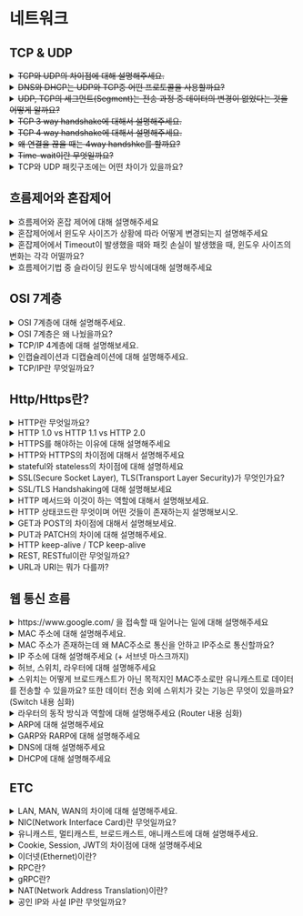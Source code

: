 # 네트워크
## TCP & UDP
<details>
<summary><s>TCP와 UDP의 차이점에 대해 설명해주세요.</s></summary>

<hr>

- TCP는 Receiver와 Sender사이에 연결을 만들고 해당 연결을 기반으로 데이터를 주고받는 **연결 지향형 프로토콜**이며 UDP는 연결 없이 전송하는 **비연결형 프로토콜**이다.
- TCP는 데이터를 순서대로 보내고 순서대로 수신하는 반면에 UDP는 수신의 순서가 중요하지 않다.
- TCP는 연결의 체증을 제어하기 위해 **흐름제어(Flow Control)과** **혼잡제어(Congestion Control)**을 진행한다. 반대로 UDP는 수행하지 않는다.
- 속도 측면에서는 비연결형인 UDP가 더 빨라서 스트리밍과 같이 연속성이 중요한 서비스에 사용된다. 반면에 TCP는 속도가 느린대신 연결을 맺고 통신을 하기에 신뢰성이 중요한 서비스에 이용한다.

![](img/network/tcp_udp.png)

<hr>
</details>


<details>
<summary><s>DNS와 DHCP는 UDP와 TCP중 어떤 프로토콜을 사용할까요?</s></summary>

<hr>

- UDP를 사용한다. 그 이유는 Sender, Receiver사이에 연결을 맺으면 보내고 받는 데이터 크기에 비하여 연결에 드는 비용이 더 크기 때문이다. Root DNS 같은 경우 모든 것들과 TCP로 연결을 맺게 된다면 부담이 너무 크기에 연결 없는 UDP방식을 사용한다.

<hr>
</details>


<details>
<summary><s>UDP, TCP의 세그먼트(Segment)는 전송 과정 중 데이터의 변경이 없었다는 것을 어떻게 알까요?</s></summary>

<hr>

각각의 세그먼트는 헤더의 Checksum을 통해 데이터의 변경이 발생했는지 체크를 해준다.

- Sender는 세그먼트의 16-bit로 표현한 Content와 Header필드 값을 더한 다음 1의 보수를 만들어 checksum 필드에 추가한다.
- Receiver는 반대로 Content와 Header의 필드값을 16-bit로 변환 후 더한 값을 1의 보수로 변경한 후 checksum의 필드와 같은지 확인한다. 만약 같다면 데이터 전송 과정에서 문제가 발생하지 않은 것이고, 다르다면 해당 세그먼드는 에러가 담긴 세그먼트로 판단한다.

<hr>
</details>


<details>
<summary><s>TCP 3 way handshake에 대해서 설명해주세요.</s></summary>

<hr>

3 way handshake는 TCP통신에서 가상회선을 만드는 단계이다. 회선을 만드는 과정에서는 SYN 패킷과 ACK 패킷을 통해 회선을 만든다. 과정은 아래와 같다.

![Untitled](img/network/3-way-handshake.png)

1. 클라이언트는 서버에 접속을 요청하는 SYN 패킷을 보낸다.
2. 서버는 SYN요청을 받고 클라이언트에게 요청을 수락한다는 ACK 와 SYN flag 가 설정된 패킷을 발송하고 클라이언트가 다시 ACK으로 응답하기를 기다린다.
3. 클라이언트는 서버에게 연결을 맺었다는 ACK을 보내고 이후로부터는 연결이 이루어지게 된다.

<hr>
</details>


<details>
<summary><s>TCP 4 way handshake에 대해서 설명해주세요.</s></summary>

<hr>

4 way handshake는 TCP통신에서 가상 회선을 해제하는 단계이다. 과정은 아래와 같다.

![Untitled](img/network/4-way-handshake.png)

1. 클라이언트가 연결을 종료하겠다는 FIN플래그를 전송한다.
2. 서버는 확인메시지(ACK)를 보내고 남은 데이터를 이어서 전송한다.
3. 서버가 통신이 끝났으면 연결이 종료되었다고 클라이언트에게 FIN플래그를 전송한다.
4. 클라이언트는 확인했다는 메시지를 보낸다.

<hr>
</details>


<details>
<summary><s>왜 연결을 끊을 때는 4way handshke를 할까요?</s></summary>

<hr>

- Client가 데이터 전송을 마쳐서 연결을 끊으려 하더라도 Server는 아직 보낼 데이터가 남아 있을 수 있기 때문에 일단 FIN에 대한 ACK만 보내고, 데이터를 모두 전송한 후에 자신도 FIN 메세지를 보낸다.

<hr>
</details>


<details>
<summary><s>Time-wait이란 무엇일까요?</s></summary>

<hr>

4way handshake에서 Server에서 FIN을 전송하기 전에 전송한 패킷이 Routing 지연이나 패킷 유실로 인한 재전송 등으로 인해 FIN패킷보다 늦게 도착하는 상황이 발생하면 해당 패킷은 Drop되고 데이터는 유실될 것이다. 이러한 현상에 대비하여 Client는 Server로부터 FIN을 수신하더라도 일정시간(디폴트 240초) 동안 세션을 남겨놓고 잉여 패킷을 기다리는 과정을 거치게 되는데 이 과정을 TIME_WAIT 라고 한다.

<hr>
</details>


<details>
<summary>TCP와 UDP 패킷구조에는 어떤 차이가 있을까요?</summary>

<hr>

UDP는 비연결형 통신이라 출발지와 목적지의 Port정보와 UDP 세그먼트의 길이, checksum, data(payload)만을 갖고 있다.

하지만 TCP는 연결형 통신에 데이터간 전송 순서를 보장해야하기에 sequence number, ack number, receive window등 여러 추가 데이터들이 들어간다.

<hr>
</details>

## 흐름제어와 혼잡제어
<details>
<summary>흐름제어와 혼잡 제어에 대해 설명해주세요</summary>

<hr>

흐름제어(Flow Control)는 데이터의 수신자가 송신자가 보내주는 데이터의 양을 **수신자의 버퍼사이즈에 오퍼블로우가 발생하지 않도록 속도를 조절**해주는 방법이다.

전송 속도를 조절하는 방법은 상대방에게 응답을 할 때 TCP header중 하나인 **rwnd**에 **남은 버퍼 사이즈 정보를 추가**해서 보내주고 송신자는 해당 데이터를 보고 in-flight data의 양(전송 속도)을 조절한다.

> receive window를 참고하여 조절한다.
>

혼잡제어(Congestion Control)는 **네트워크 내의 패킷 수가 넘치게 증가하는 혼잡 현상을 방지**하는 방법이다. 즉, 네트워크의 혼잡을 피하기 위해 송신측에서 보내는 데이터의 전송 속도를 강제로 줄이는 작업을 말한다.

송신자는 congestion window를 통해 시간에 따른 네트워크 혼잡도를 판단해 Sending Rate를 변경한다.

> congestion window를 통해 조절한다.
>

Sender TCP window = min(congestion window, receive window)

<hr>
</details>

<details>
<summary>혼잡제어에서 윈도우 사이즈가 상황에 따라 어떻게 변경되는지 설명해주세요</summary>

<hr>

혼잡제어는 기본적으로 Window size를 **AIMD**(Additive Increase, Multiplicative Decrease)방식으로 전송이 성공적으로 진행되면 1씩 증가, 실패하면 절반으로 감소하는 방식으로 진행됩니다. 하지만 초기에는 window size를 1씩 증가시키면 최적점으로 가기까지 너무 오랜 시간이 걸려 Slow Start라고 전송이 성공적으로 진행될 시 2배씩 증가하도록 합니다. 2배씩 증가를 하며 손실이 발생하면 그 때부터 AIMD방식으로 손실이 발생했을 때는 2분의 1, 성공하였을 때는 1씩 증가시킵니다.

<hr>
</details>

<details>
<summary>혼잡제어에서 Timeout이 발생했을 때와 패킷 손실이 발생했을 때, 윈도우 사이즈의 변화는 각각 어떨까요?</summary>

<hr>

Timeout은 네트워크 상에 심각한 혼잡이라고 판단하여 Window size를 0으로 줄인 후, 다시 Slow Start를 통해 exponential하게 증가시킵니다. 반면에 패킷 손실의 경우는 AIMD의 방식대로 Window size를 절반으로 줄입니다.

> Timeout이 발생하여 window size를 0으로 줄인 후 Slow Start를 할 경우, 손실이 발생하기까지 window size를 2배 증가시키는 것이 아니라 Timeout이 발생한 지점의 절반 지점까지만 Exponential하게 2배씩 증가한다. 이를 **Congestion Avoidance**라고 한다.
>

<hr>
</details>

<details>
<summary>흐름제어기법 중 슬라이딩 윈도우 방식에대해 설명해주세요</summary>

<hr>

네트워크 상태가 안 좋으면 패킷 유실 가능성이 커지므로 적절한 송신량을 결정해야 하는데 한 번에 데이터를 받을 수 있는 데이터 크기를 윈도우 사이즈(window size)라고 하며 네트워크 상황에 따라 이 윈도우 사이즈를 조절하는 것을 슬라이딩 윈도우(sliding window)라고 한다.

- 슬라이딩 윈도우 프로토콜은 흐름제어를 위한 프로토콜 중 가장 많이 사용된다.
- Stop-and-wait 방식에서는 ack을 받고 나서 다음 프레임을 전송해야하여 비효율적인데 **슬라이딩 윈도우에서는 송신자가 보낸 프레임에 대한 ack을 받지 않더라도 윈도우 내에 있는 다른 프레임을 전송할 수 있다는 이점이 있다.**
- **슬라이딩 윈도는 데이터가 전송되었는지에 대한 확인 응답(ACK)이 수신될 때마다 윈도우의 범위를 이동시키기에 슬라이딩 윈도우라고 부른다.**

- 수신을 처리하고 프레임 재전송을 하는 방법에 따라 GO-BACK-N 과 Selective Retransmission으로 나뉘게 된다.
    - GO-BACK-N
        - 윈도우 내에서 오류가 발생한 프레임 이후의 패킷은 모두 버리고 재전송하는 방식이다.
        - 1~10까지의 프레임이 있을 때, 6번 프레임에 대한 응답이 오지 않는다면 6~10까지의 프레임을 모두 재전송한다.
    - 선택적 재전송 방식 (Selective Retransmission)
        - GO-BACK-N처럼 모든 패킷을 버리는 것이 아닌, 오류가 발생한 프레임만 선택적으로 재전송하는 방식이다.

### Reference
- [슬라이딩 윈도우 프로토콜 (흐름제어)](https://lordofkangs.tistory.com/58)

<hr>
</details>

## OSI 7계층
<details>

<summary>OSI 7계층에 대해 설명해주세요.</summary>

<hr>

OSI 7 계층은 네트워크 프로토콜이 통신하는 구조를 7개의 계층으로 분리하여 각 계층간 상호 작동하는 방식이다.

계층으로는 물리계층, 데이터링크 계층, 네트워크 계층, 전송 계층, 세션 계층, 표현 계층, 응용 계층으로 나뉘게 된다.

- 과거에는 통신용 규약이 표준화되지 않아 각 벤더에서 별도로 개발했기에 호환되지 않는 시스템이나 애플리케이션이 많았고 통신이 불가능했다. 이를 하나의 규약으로 통합하려는 노력이 현재 OSI 7계층으로 남아있다.

> OSI 7계층은 네트워크 동작을 이해하기에 좋지만 현재 대부분의 프로토콜은 TCP/IP 프로토콜 스택 기반으로 되어있다.

- 복잡한 데이터 전송 과정을 OSI 7계층으로 나누어보면 이해하기 쉽다.
- 계층별로 표준화된 프로토콜 템플릿을 통해 네트워크 프로토콜을 전부 개발하는 대신 계층별로 프로토콜을 개발해 네트워크 구성 요소들을 모듈화 할 수 있다.
- OSI 7계층은 계층의 역할과 목표에 따라 크게 2계층으로 나눌 수 있다.
    - 1~4계층: 데이터 플로 계층(Data Flow Layer) / 하위 계층(Lower Layer)
        - 상대방에게 데이터를 잘 전달하는 역할을 갖고 있다.
    - 5~7계층: 애플리케이션 계층(Application Layer) / 상위 계층(Upper Layer)

### 1계층 - 물리 계층

- 물리적 연결과 관련된 정보를 정의한다.
- 주로 전기 신호를 그대로 잘 전달하는 것이 목적이라 전기 신호가 1계층 장비에 들어오면 전기 신호를 재생성해서 내보낸다.
- 1계층 장비는 주소의 개념이 없어 전기 신호가 들어온 포트를 제외하고는 모든 포트에 같은 전기 신호를 전송한다.
- 주요 장비: 허브(Hub), 리피터(Repeater), 케이블(Cable), 커넥터(Connector), 트랜시버(Transeiver), 탭(TAP)
- 주요 프로토콜: RS-232, RS-449, C.35, S 등의 케이블
- PDU: **Bits**

> PDU → Prodocol Data Unit


### 2계층 - 데이터 링크 계층

- 전기 신호를 모아 우리가 알아볼 수 있는 데이터 형태로 처리한다.
- 주소 정보(**MAC**)를 정의하고 정확한 주소로 통신이 되도록 하는데 초점이 맞춰져 있다.

  > MAC 주소를 의미하는 NIC(Network Interface Card)는 2계층 구성요소이다.

- 1계층과 다르게 주소의 개념이 있어 출발지와 도착지 주소를 확인하고 자신에게 보낸 것이 맞는지에 대해 검사한 후 데이터 처리를 수행한다.
- 전기 신호를 모아 데이터 형태로 처리하여 데이터에 대한 에러를 탐지하거나 고치는 역할을 수행할 수 있다.
    - 이더넷 기반 네트워크의 2계층에서는 에러 탐지 역할만 수행한다.
- 주요 장비: **스위치, 브릿지, 네트워크 카드**
- 주요 프로토콜: IEEE 802.2, FDDI
- PDU: **Frames**

### 3계층 - 네트워크 계층

- 논리적 주소인 IP가 정의된다.
- 3계층 장비인 라우터는 네트워크 주소 정보(IP)를 이용해 IP 주소를 이해할 수 있고 IP주소를 사용해 최적의 경로를 찾아 해당 경로로 패킷을 전송하는 역할을 한다.
- 주요 장비: **라우터, L3 스위치**
- 주요 프로토콜: **ARP, IPv4, IPv6, NAT, IPSec, VRRP, 라우팅 프로토콜**
- PDU: **Packets**

### 4계층 - 트랜스포트 계층

- 1,2,3계층은 신호와 데이터를 올바른 위치로 보내고 실제 신호를 잘 만들어 보는데 집중하였다면 4계층은 실제로 해당 데이터들이 정상적으로 잘 보내지도록 확인하는 역할을 한다.
- 패킷이 유실되거나 순서가 바뀌었을 때 바로잡아주는 역할을 담당한다.
- 주요 장비: **로드 밸런서, 방화벽**
- 주요 프로토콜: **TCP, UDP**, SCTP, DCCP, AH, AEP
- PDU: **Segments**

### 5계층 - 세션 계층

- 양 끝단의 응용 프로세스가 연결을 성립하도록 도와주고 연결이 안정적으로 유지되도록 관리하며 작업 완료 후에는 연결을 끊는 역할을 한다.
- TCP/IP 세션을 만들고 없애는 책임을 진다.
- 에러로 중단된 통신에 대한 에러 복구와 재전송도 수행한다.
- 주요 프로토콜: L2TP, PPTP, NFS, RPC, RTCP, SIP, SSH
- PDU: Datas

### 6계층 - 표현 계층

- 표현 방식이 다른 애플리케이션이나 시스템 간 통신을 돕기 위해 하나의 통일된 구문 형식으로 변환시키는 기능을 수행한다.
- 사용자 시스템의 응용 계층에서 데이터의 형식상 차이를 다루는 부담을 줄여준다.
- 번역기나 변환기 역할을 수행한다.
- MIME 인코딩, 암호화, 압축, 코드 변환과 같은 동작이 이루어진다.
- 주요 프로토콜: **TLS, SSH**, AFP
- PDU: Datas

### 7계층 - 애플리케이션 계층

- 애플리케이션 프로세스를 정의하고 애플리케이션 서비스를 수행한다.
- 네트워크 소프트웨어의 UI부분이나 사용자 입출력 부분을 정의한다.
- 주요 프로토콜: **HTTP, SMTP**, SMP, STUN, TFTP, TELNET, FTP
- PDU: Datas

<hr>
</details>

<details>
<summary>OSI 7계층은 왜 나눴을까요?</summary>

<hr>

- 통신이 일어나는 과정을 단계별로 파악할 수 있다.
- 계층이 독립적으로 분리되어 있어 특정 부분에 문제가 발생하면 다른 단계의 장비 및 소프트웨어를 건드리지 않아도 문제가 발생한 단계만 고치면 된다.

<hr>
</details>

<details>
<summary>TCP/IP 4계층에 대해 설명해보세요.</summary>

<hr>

- 현대 네트워크는 대부분 TCP/IP와 이더넷으로 이루어져있다.
- 실용성에 중점을 두고 개발되었다.
- OSI 7계층과 다르게 4계층으로 구분되어 있다.

![](img/network/tcp_ip_4layer.png)

<hr>
</details>

<details>
<summary>인캡슐레이션과 디캡슐레이션에 대해 설명해주세요.</summary>

<hr>

![Untitled](img/network/encapsulation.png)

**인캡슐레이션(Encapsulation)**

- 상위 계층에서 하위 계층으로 데이터를 보내면 물리 계층에서 전기 신호 형태로 네트워크를 통해 신호를 보내는 과정을 의미한다.
    - 상위 계층에서 내려오며 OSI 7계층을 기준으로 4, 3, 2 계층은 각각 네트워크 전송에 있어 자신이 필요한 정보를 헤더에 붙여서 보낸다.
    - 헤더에 붙이는 정보는 우리가 알아볼 수 있는 문자가 아닌 미리 정의된 비트 단위로 쓴다.

**디캡슐레이션(Decapsulation)**

- 하위 계층에서 상위 계층으로 데이터를 보내는 과정을 의미한다.
    - 상위 계층으로 디캡슐레이션하면서 각각 계층에서 추가된 헤더를 벗겨내며 정보를 확인한다.

📌 헤더에 아래의 정보는 반드시 포함되어 있어야 한다.

- **현재 계층에서 정의하는 정보**
    - 4계층의 목적은 큰 데이터를 잘 분할하고 받는 쪽에서 잘 조립하는 것이다. 시퀀스, 애크 번호와 같이 데이터의 순서와 누락된 패킷이 없는지 확인하는데 필요한 정보를 헤더에 적어 넣는다.
    - 3계층 헤더에는 3계층에서 정의하는 논리적인 주소인 **출발지, 도착지 IP 주소**를 헤더에 적어둔다.
    - 2계층은 MAC 주소를 정의하는데 3계층처럼 2계층도 **출발지, 도착지 MAC 주소** 정보를 헤더에 넣습니다.
- **상위 프로토콜 지시자**

  > 인캡슐레이션 과정에서는 상위 프로토콜이 많아도 문제가 없지만 디캡슐레이션하는 목적지 쪽에서는 헤더에 아무 정보가 없으면 어떤 상위 프로토콜로 올려보내 줘야 할지 결정할 수 없다. 그래서 헤더에 상위 프로토콜 지지자는 필수적으로 기재해야 한다.
  >

  > 각 계층마다 상위 프로토콜 지지자를 갖고 있지만 이름이 달라 4계층은 포트 번호(Port Number), 3계층은 프로토콜 번호(Protocol Number), 2계층은 이더 타입(Ether type)이라고 부른다.
  >
  > - 포트번호는 4계층 헤더에 기재되었지만 애플리케이션 계층에서 프로토콜 종류를 나타내주는 정보이다.

<hr>
</details>


<details>
<summary>TCP/IP란 무엇일까요?</summary>

<hr>

TCP/IP는 **인터넷 프로토콜 스위트**로 온라인상의 안전하고 효율적인 데이터 전송의 필수 요건을 정의한다.

> 인터넷 프로토콜 스위트(Internet Protocol Suite)는 인터넷에서 컴퓨터들이 서로 정보를 주고받는데 쓰이는 통신규약(프로토콜)의 모음이다.
>

> 인터넷 프로토콜 중 TCP와 IP가 가장 많이 쓰이기 때문에 TCP/IP 프로토콜 슈트라고 불린다. (거의 현대 네트워크의 대부분이 TCP/IP와 이더넷으로 이루어져있다.)
>

TCP/IP는 패킷 통신 방식의 인터넷 프로토콜인 IP (인터넷 프로토콜)와 전송 조절 프로토콜인 TCP (전송 제어 프로토콜)로 이루어져 있다. IP는 패킷 전달 여부를 보증하지 않고, 패킷을 보낸 순서와 받는 순서가 다를 수 있다. TCP는 IP 위에서 동작하는 프로토콜로, 데이터의 전달을 보증하고 보낸 순서대로 받게 해준다. HTTP, FTP, SMTP 등 TCP를 기반으로 한 많은 수의 애플리케이션 프로토콜들이 IP 위에서 동작하기 때문에, 묶어서 TCP/IP로 부르기도 한다.

즉, TCP/IP를 사용한다는 것은 송신자가 수신자에게 IP 주소를 사용하여 데이터를 전달하고 해당 전송의 신뢰성은 TCP를 통해 유지하게 된다.

### OSI와 비교

두 모델은 관련은 있으나 서로 완전히 들어맞지는 않는다.

가장 큰 차이는 계층의 수다. OSI 7계층과 다르게 4계층으로 구분되어 있다.

![Untitled](img/network/tcp-ip.png)

### Reference
- [https://aws-hyoh.tistory.com/entry/TCPIP-쉽게-이해하기](https://aws-hyoh.tistory.com/entry/TCPIP-쉽게-이해하기)

<hr>
</details>

## Http/Https란?
<details>
<summary>HTTP란 무엇일까요?</summary>

<hr>

- 서버/클라이언트 모델을 따라 데이터를 주고받기 위한 프로토콜이다.
- 인터넷 상에서 하이퍼텍스트를 교환하기 위해 **통신규약으로 80포트를 사용**하고 있다.
- OSI 7계층 중에서는 **7계층인 애플리케이션 레벨**에 속하며 TCP/IP위에서 작동한다.
- 상태를 갖고 있지 않은 **Stateless 프로토콜**이며 Method, Path, Version, Header, Body 등으로 구조가 구성되어 있다.

<hr>
</details>

<details>
<summary>HTTP 1.0 vs HTTP 1.1 vs HTTP 2.0</summary>

<hr>

### HTTP 1.0

- 브라우저에 친화적인 프로토콜이다.
- Method: GET, HEAD, POST
- Connection 특성: 응답 직후 종료

> Connection을 응답 직후에 닫기 때문에 각각의 요청마다 새로운 연결을 열고 닫으며 불필요한 3-way handshaking을 하게 된다.


### HTTP 1.1

- 오늘날 가장 많이 사용되는 HTTP 버전이다.
- 영구 및 `파이프 라인` 연결, 압축/압축 해제, 가상 호스팅, 캐시 등이 추가되어 응답속도가 빨라지고 대역폭이 절약되는 등 성능 최적화 및 기능 향상되었다.
- Method: GET, HEAD, POST, PUT, DELETE, TRACE, OPTIONS
- Connection 특성: Persistent Connection(지속 연결)
    - 한번 Connection을 맺고 해당 Connection이 열려있다면, Connection을 통해 Request/Response 작업을 진행한다.
    - `HTTP 1.1 Keep-Alive Pipelining`: Pipelining을 사용할 때, client는 여러 request를 response의 응답을 기다리지 않고 보낼 수 있다.
    - `HTTP 1.1 Keep-Alive Multiple Connections`: 클라이언트는 많은 양의 objects를 검색하는 성능을 높이기 위해 TCP 다중 연결을 할 수 있다.

### HTTP 2.0

- HTTP 1.1 프로토콜을 계승하며 성능 향상에 초점을 맞췄다.
    - HTTP 1.1은 Plain Text(평문)을 사용하고 개행으로 구별되었으나 2.0은 바이너리 포맷으로 인코딩된 Message, Frame으로 구성된다.
- Connection: **Multiplexed Streams**
    - 한 Connection으로 동시에 여러 개 메시지를 주고 받을 수 있으며, Response는 순서에 상관없이 stream으로 주고받는다.

### Reference
- [HTTP 프로토콜 1.0 vs 1.1 vs 2.0 비교](https://hirlawldo.tistory.com/106)

<hr>
</details>


<details>
<summary>HTTPS를 해야하는 이유에 대해 설명해주세요</summary>

<hr>

패킷 탈취, 클라이언트 위장할 수 있는 등의 보안문제로부터 사용자와 서비스를 보호해줍니다.

<hr>
</details>

<details>
<summary>HTTP와 HTTPS의 차이점에 대해서 설명해주세요</summary>

<hr>

- HTTP는 따로 암호화 과정을 거치지 않기 때문에 중간에 패킷을 가로챌 수 있고, 수정할 수 있다. 즉, HTTP는 보안에 취약점이 있어 이를 보안하기 위해 HTTPS가 나왔다. HTTPS는 중간에 암호화 계층을 거쳐서 패킷을 암호화한다.
- HTTP는 통신규약으로 80포트를 사용하며 HTTPS는 443포트를 사용한다.
- HTTPS는 대칭키와 비대칭키 암호화를 모두 사용하여 빠른 연산속도와 안정성을 모두 얻고 있다. HTTP와 비교하였을 때는 키의 암호화/복호화 과정이 필요하여 속도가 느리긴하지만 거의 차이를 느끼기 어렵다.

### HTTPS 동작 과정

1. 브라우저(클라이언트)가 서버로 최초 연결을 시도한다.
2. 서버는 인증서(공개키)를 브라우저에게 넘겨준다.
3. 브라우저는 인증서의 유효성을 검사하고 세션키를 발급한다.
4. 브라우저는 세션키를 보관하고 추가로 서버의 공개키로 세션키를 암호화하여 서버로 전송한다.
5. 서버는 개인키로 암호화된 세션키를 복호화하여 세션키를 얻는다.
6. 브라우저와 서버는 동일한 세션키를 공유함으로 데이터를 전달할 때 세션키로 암호화/복호화를 진행한다.

### Reference
- [2022-ConquerCS/HTTP vs HTTPS.md at main · woowacourse-study/2022-ConquerCS](https://github.com/woowacourse-study/2022-ConquerCS/blob/main/2%EC%A3%BC%EC%B0%A8/%EB%A0%89%EC%8A%A4/HTTP%20vs%20HTTPS.md)

<hr>
</details>


<details>
<summary>stateful와 stateless의 차이점에 대해 설명하세요</summary>

<hr>

### Stateful

**Statsful**은 서버가 클라이언트의 상태를 보존하여 둘 사이의 상태를 유지하는 것을 의미한다. 대표적으로는 홈페이지 로그인을 하였을 때 서버가 상태를 유지하여 페이지를 이동하여도 로그인이 유지되는 예가 있다. 이때 정보들은 일반적으로 브라우저의 쿠키나 서버의 세션 메모리에 저장한다.

- Stateful은 사용중이던 서버의 사용이 어려워져 다른 서버를 사용해야 할 때 발생한다. 다른 서버를 사용할 경우, 해당 서버에서는 이전에 사용하던 서버에서 갖고 있던 상태값들을 갖고있지 않아서 문제가 발생하게 된다.
- 또한 서버에서 갖고 있을 클라이언트의 정보량(용량)은 한정적일텐데 많은 유저가 몰릴 경우 처리량의 한계를 느낄 수 있다.

> 현업에서는 이러한 클라이언트의 상태 데이터를 따로 캐시 서버(Redis)에 저장하여 이용한다.
>

> 프로토콜로는 TCP가 있다.
>

### Stateless

**Stateless**는 서버가 클라이언트의 상태를 보존하지 않는 관계를 의미한다. 서버는 단순히 요청이 오면 응답을 보내주는 역할만을 수행하며, 상태 관리는 모두 클라이언트에게 위임한다. 즉, 통신에 필요한 모든상태 정보는 클라이언트가 갖고있다가 서버와 통신할 때 해당 정보들을 같이 보내어 통신을 하는 구조이다. 덕분에 Stateful와 다르게 사용중이던 서버의 장애가 발생하였을 때 다른 서버를 이용하여도 문제가 없다.

- 대표적인 Stateless 프로토콜로는 UDP와 HTTP가 있다.
- 스케일 아웃(수평확장)이 유리하다.
- 단점
  - Stateless의 문제점으로는 대표적으로 요청을 할 때마다 자신의 정보를 담아 보내야해서 Stateful보다 많은 데이터가 소모된다는 점이있다.
  - 요청마다 TCP/IP 을 새로 맺어야 함 - 3 way handshake 시간이 추가됨.
  - 단적인 예로는 페이지 로딩을 위해 html, js, css 등의 파일을 로드할 때 N번의 3way handshaking이 필요했다.
  - 지금은 http 지속 연결(Persistent Connections)로 문제 해결

### Reference
- [[WEB] 🌐 Stateful / Stateless 차이 💯 정리](https://inpa.tistory.com/entry/WEB-%F0%9F%93%9A-Stateful-Stateless-%EC%A0%95%EB%A6%AC)

<hr>
</details>


<details>
<summary>SSL(Secure Socket Layer), TLS(Transport Layer Security)가 무엇인가요?</summary>

<hr>

HTTPS를 위해 사용되는 **암호화기반의 인터넷 보안 프로토콜**이다. 이는 전달되는 모든 데이터를 암호화하고 사이버 공격도 차단한다.

둘의 차이 SSL은 1996년 이후 업데이트 되지 않고 사라지고 있다. 그렇기에 취약성도 있어 사용 중단을 권장하고 있다. 이를 대체할 것이 바로 TLS이다. TLS는 SSL의 업데이트 버전이다.

<hr>
</details>


<details>
<summary>SSL/TLS Handshaking에 대해 설명해보세요</summary>

<hr>

![Untitled](img/network/ssl-handshaking.png)

1. ***ClientHello(암호화 알고리즘 나열 및 전달)***: 클라이언트가 서버에 연결을 시도하며 전송하는 패킷이다. 자신이 사용가능한 Cyper Suite 목록, SessionID, SSL 프로토콜 버전, Random Byte등을 전달한다.

   > Cipher Suite는 SSL 프로토콜 버전, 인증서 검정, 데이터 암호화 프로토콜, Hash 방식 등의 정보를 담고 있는 존재이다.

2. ***ServerHello(암호화 알고리즘 선택)***:  서버는 클라이언트가 보낸 ClientHello 패킷을 받아 CyperSuite 중 하나를 선택한 후 자신의 SSL 프로토콜 버전 등과 함께 다음 클라이언트에게 보낸다.

   > ClientHello에서 보낸 Cyper Suite는 여러개이지만 ServerHello에서는 서버가 한개만을 선택하여 보내기에 1개의 CyperSuite가 들어있다.

3. ***Server Certificate(인증서 전달)***: Server는 자신의 Server가 발행한 공개키가 들어있는 SSL인증서를 클라이언트에게 전달한다. 클라이언트는 서버가 보낸 CA의 개인키로 암호화된 SSL인증서를 CA에 등록되어있는 공개키를 사용해 복호화한다. 복호화에 성공하면 인증서는 CA가 서명한 것이 맞으니 유효성 검증이 되는 것이다.
    1. ***Server Key Exchange / ServerHello Done***:  서버의 공개키가 SSL 인증서 내부에 없는 경우 서버가 직접 전달하겠다는 뜻으로 공개키가 SSL 인증서 내부에 있을 경우 Server KeyExchange 과정은 생략된다.

       인증서 내부에 서버의 공개키가 있다면 클라이언트가 CA의 공개키를 통해 인증서를 복호화한 후 서버의 공개키를 확보할 수 있다. 그리고 서버가 작업을 마쳤다고 **ServerHelloDone**을 전달한다.

4. ***Client Key Exchange(데이터를 암호화 할 대칭키 전달)***: 클라이언트는 데이터 암호화에 사용할 대칭키를 생성한 후 SSL 인증서 내부에서 추출한 서버의 공개키를 이용하여 암호화한 후 서버에 전달한다. 전달된 대칭키가 SSL Handshaking의 목적이자, 추후 데이터를 암호화할 대칭키이다.
5. ***Client/Server Hello Done(정보 전달 완료)***
6. ***ChangeCipherSpec/ Finished*** : ChangeCiperSpec 패킷은 클라이언트와 서버 모두가 서로에게 보내는 패킷으로 교환할 정보를 모두 교환한 뒤 통신할 준비가 다 되었음을 알리는 패킷이다. 그 후 finish 패킷을 보내어 SSL handshake를 종료한다.

### Reference
- [2022-ConquerCS/TLS, SSL HandShake.md at main · woowacourse-study/2022-ConquerCS](https://github.com/woowacourse-study/2022-ConquerCS/blob/main/2%EC%A3%BC%EC%B0%A8/%EB%A0%89%EC%8A%A4/TLS%2C%20SSL%20HandShake.md)

<hr>
</details>


<details>
<summary>HTTP 메서드와 이것이 하는 역할에 대해서 설명해보세요.</summary>

<hr>

HTTP 메소드는 `클라이언트가 웹 서버에게 사용자 요청의 목적이나 종류를 알리는 수단`이다.

- `GET` : 리소스 조회
- `POST` : 요청 데이터 처리, 주로 데이터 등록에 사용
- `PUT` : 리소스를 대체, 해당 리소스가 없으면 생성
- `PATCH` : 리소스를 일부만 변경
- `DELETE` : 리소스 삭제
- `HEAD`: GET과 동일하지만 메시지 부분을 제외하고, 상태 줄과 헤더만 반환
- `OPTIONS`: 대상 리소스에 대한 통신 가능 옵션을 설명(주로 CORS에서 사용)
- `CONNECT`: 대상 자원으로 식별되는 서버에 대한 터널을 설정
- `TRACE`: 대상 리소스에 대한 경로를 따라 메시지 루프백 테스트를 수행

![](img/network/http_method.png)

<hr>
</details>


<details>
<summary>HTTP 상태코드란 무엇이며 어떤 것들이 존재하는지 설명해보시오.</summary>

<hr>

http 상태 코드는 클라이언트가 보낸 요청의 처리 상태를 응답에서 알려주는 기능이다.

- **1xx (Informational)**: 요청이 수신되어 처리중
- **2xx (Successful)**: 요청 정상 처리
- **3xx (Redirection)**: 요청을 완료하려면 추가 행동이 필요
- **4xx (Client Error)**: 클라이언트 오류, 잘못된 문법등으로 서버가 요청을 수행할 수 없음
- **5xx (Server Error)**: 서버 오류, 서버가 정상 요청을 처리하지 못함

<hr>
</details>

<details>
<summary>GET과 POST의 차이점에 대해서 설명해보세요.</summary>

<hr>

- GET: 서버로부터 리소스를 가져오기 위해 사용된다.
- POST: 서버로부터 리소스를 생성/변경하기 위해 사용된다.

**차이**

- GET의 경우 요청에 대해 캐시가 가능하고 POST는 캐시가 불가능하다.
- GET 요청은 멱등하나 POST는 서버에 리소스를 생성/업데이트 하여 멱등하다고 볼 수 없다.

<hr>
</details>


<details>
<summary>PUT과 PATCH의 차이에 대해 설명해주세요.</summary>

<hr>

- `PUT` : 리소스의 **모든 것**을 업데이트 한다.
- `PATCH` : 리소스의 **일부**를 업데이트 한다.

`PUT`은 항상 전체 리소스를 포함하여 요청을 보내어 **멱등성**(같은 요청을 여러번 수행하여도 동일한 결과를 만드는)성질을 갖고 있다.

하지만 반대로 `PATCH`는 변경을 하고싶은 일부 속성만을 변경하기에 상황에 따라 멱등성을 보장할 수도, 보장되지 않을 수도 있다.

대표적인 예시를 들면 `PATCH`요청을 보낼 때, 나이를 30으로 업데이트 하는 요청을 body에 `age:30`과 같이 명시적으로 보낼 경우 멱등성을 보장한다. 하지만 나이를 한 살 올리라는 의미로 `value:1` 의 값을 body에 담아 보낼 경우 요청을 보낼 때마다 결과가 달라 멱등하지 않게 된다.

### Reference
- [[ RESTful API] PUT과 PATCH의 차이 - 멱동성을 보장하는 PUT, 멱등성을 보장하지 않는 PATCH](https://oen-blog.tistory.com/211)

<hr>
</details>


<details>
<summary>HTTP keep-alive / TCP keep-alive</summary>

<hr>

**HTTP keep-alive**

`HTTP keep-alive`는 HTTP의 Persistent Connection을 맺는 기법 중 하나로 `HTTP 1.0+`부터 지원하고 있다. 하지만 해당 옵션은 설계상 여러 문제점(e.g. proxy 문제)이 생기며 `HTTP/1.1`부터는 사용되고 있지 않지만 여전히 많은 웹 애플리케이션에서 사용하고 있다.

> `HTTP/1.1`은 기본적으로 Persistent Connection을 지원하지만 `HTTP/1.0`은 하나의 요청이 끝나면 Connection을 닫는 것이 기본 설정이라 HTTP/1.0에서 지속 커넥션을 사용하려면 특정한 헤더들을 추가해줘야 한다. 그것이 바로 Connection 헤더와 Keep-alive 헤더이다.
>

**TCP의 Keep alive**

3-way handshake를 통해 얻은 세션을 요청에 대한 응답을 하더라도 없애지 않고 계속 유지해주는 기능이다.

![Untitled](img/network/tcp_keepAlive.png)

그림과 같이 TCP Keepalive는 일정 시간이 지나면 연결된 세션이 살아있는지 확인하기 위해 아주 작은 양의 패킷을 하나 보낸다. 패킷은 연결을 유지하기 원하는 쪽에서 보낸다. 패킷을 주고 받은 다음에 타이머는 원점으로 돌아가고 카운트를 진행한다.
최초로 세션이 연결된 다음 `tcp_keepalive_time` 동안 기다린다. 그리고 확인 패킷을 보내게 된다. 확인 패킷에 대한 응답이 오지 않으면 `tcp_keepalive_intv` 간격으로 `tcp_keepalive_probes` 만큼 패킷을 더 보낸다. `tcp_keepalive_probes`의 마지막 패킷에 대해서 응답이 오지 않으면 연결을 끊는다.
TCP Keepalive는 연결된 세션의 재활용 측면에서만 아니라 좀비 커넥션의 삭제에도 도움을 준다.
TCP 연결을 끊으려면 FIN 패킷이 필요하다. 하지만 다양한 이유로 FIN 패킷을 받을 수 없는 상황이 된다면 FIN 을 전달할 수 없어 계속 연결된 것처럼 남아있게 된다. TCP Keepalive 옵션을 사용한다면 일정시간동안 확인 패킷을 보내는 로직을 통해 일정시간 동안 응답이 없다면 연결을 종료하기 때문에 좀비 커넥션을 방지할 수 있다.

> TCP Keep-alive는 두 종단 간의 연결을 유지하기 위함이지만, HTTP keep-alive는 최대 얼마동안 연결을 유지할지 정하는 목적을 갖고 있다.
>

### Reference
- [Keepalive 정리](https://devidea.tistory.com/60)

<hr>
</details>


<details>
<summary>REST, RESTful이란 무엇일까요?</summary>

<hr>

Representational State Transfer(REST)는 API 작동 방식에 대한 조건을 부과하는 소프트웨어 아키텍처이다. REST 아키텍처 스타일을 따르는 API를 REST API라고 한다. 또한 REST 아키텍처를 구현하는 웹 서비스를 RESTful 웹 서비스라고 한다.

> RESTful API라는 용어는 일반적으로 RESTful 웹 API를 나타낸다.
>

REST의 특징은 Uri로 자원을 표시하고, 행위를 Http Method로 표현한다는 특징이 있다.

### REST 아키텍처 스타일의 원칙

- Uniform Interface (균일한 인터페이스)
  - 균일한 인터페이스는 모든 RESTful 웹 서비스 디자인의 기본으로 서버가 표준 형식으로 정보를 전송함을 나타냅니다.
- Stateless (무상태)
  - 클라이언트는 임의의 순서로 리소스를 요청할 수 있으며 모든 요청은 무상태이거나 다른 요청과 분리된다.
- Cacheable (캐시 가능성)
  - RESTful 웹 서비스는 서버 응답 시간을 개선하기 위해 클라이언트 또는 중개자에 일부 응답을 저장하는 프로세스인 캐싱을 지원한다.
- 온디맨드 코드
  - REST 아키텍처 스타일에서 서버는 소프트웨어 프로그래밍 코드를 클라이언트에 전송하여 클라이언트 기능을 일시적으로 확장하거나 사용자 지정할 수 있다.
- 계층화 시스템

### RESTful API의 이점

- **확장성**

  REST API를 구현하는 시스템은 REST가 클라이언트-서버 상호 작용을 최적화하기 때문에 효율적으로 크기 조정할 수 있습니다. 무상태는 서버가 과거 클라이언트 요청 정보를 유지할 필요가 없기 때문에 서버 로드를 제거합니다. 잘 관리된 캐싱은 일부 클라이언트-서버 상호 작용을 부분적으로 또는 완전히 제거합니다. 이러한 모든 기능은 성능을 저하시키는 통신 병목 현상을 일으키지 않으면서 확장성을 지원합니다.

- **유연성**

  RESTful 웹 서비스는 완전한 클라이언트-서버 분리를 지원합니다. 각 부분이 독립적으로 발전할 수 있도록 다양한 서버 구성 요소를 단순화하고 분리합니다. 서버 애플리케이션의 플랫폼 또는 기술 변경은 클라이언트 애플리케이션에 영향을 주지 않습니다. 애플리케이션 함수를 계층화하는 기능은 유연성을 더욱 향상시킵니다. 예를 들어, 개발자는 애플리케이션 로직을 다시 작성하지 않고도 데이터베이스 계층을 변경할 수 있습니다.

- **독립성**

  REST API는 사용되는 기술과 독립적입니다. API 설계에 영향을 주지 않고 다양한 프로그래밍 언어로 클라이언트 및 서버 애플리케이션을 모두 작성할 수 있습니다. 또한 통신에 영향을 주지 않고 양쪽의 기본 기술을 변경할 수 있습니다.

<hr>
</details>


<details>
<summary>URL과 URI는 뭐가 다를까?</summary>

<hr>

URL은 `위치 지정자`, URI는 `식별자`이다.

- URL은 Domain name

<hr>
</details>

## 웹 통신 흐름

<details>
<summary>https://www.google.com/ 을 접속할 때 일어나는 일에 대해 설명해주세요</summary>

<hr>

1. 웹 브라우저에 URL을 입력하고 Enter 키를 누릅니다.
2. 웹 브라우저가 도메인의 IP 주소를 조회합니다. (먼저 캐시를 찾고, 그다음 DNS를 검색합니다.)
  - Local DNS, Root DNS, TLD(Top Level Domain), Authoritative DNS 서버 순으로 탐색
3. 웹 브라우저가 찾은 IP 주소를 기반으로 서버와의 TCP 연결을 시작합니다.

   TCP/IP(Transmission Control Protocol/Internet Protocol)라고 하는 전송 제어 프로토콜을 사용하여 라우터 장비, 인터넷 서비스 제공회사 교환기를 통해 이동되어, 통신 회사간 경로인 라우팅 테이블을 따라서 연결할 IP 주소가 있는 웹 서버를 찾는다.

   > 요즘에는 많은 웹 사이트들이 직접 서버에 연결하기 보다는 콘텐츠 전송 네트워크(CDN)를 사용하여 정적 및 동적 콘텐츠를 웹 브라우저 가까이에 위치 시킨다.
   >

   > CDN은 콘텐츠를 사용자에게 더 가까이 제공하여 사이트의 원본 연결 성능을 개선하는 캐싱 서버의 글로벌 분산 네트워크입니다.
   >

   웹 브라우저가 인터넷에서 서버를 찾으면 웹 서버와 TCP 연결을 설정하고, HTTP를 통해 평문 통신을 시작합니다. 그러나, HTTPS를 사용하는 경우 주고 받는 데이터의 암호화를 위한 TLS (Transport Layer Security) 핸드셰이크라는 추가 과정을 수행한다.

4. 웹 브라우저가 HTTP 요청을 서버로 전송합니다. (필요한 경우, HTTPS 보안 통신이 진행됩니다.)

   웹 브라우저가 서버에 연결되면 통신 규약에 따라 요청을 보낸다.

5. 웹 서버가 요청을 처리하고 응답을 다시 웹 브라우저로 전송합니다.
  - 해당 부분에서는 Spring MVC 동작 과정을 엮어서 설명해도 좋다.
6. 웹 브라우저가 전송 받은 콘텐츠를 렌더링합니다.

<hr>
</details>


<details>
<summary>MAC 주소에 대해 설명해주세요.</summary>

<hr>

MAC(Media Access Control) 주소는 컴퓨터간 데이터를 전송하기 위해 있는 컴퓨터의 물리적 주소이다. 네트워크에 접속하는 모든 장비는 MAC주소라는 **물리적인 주소**가 있어야 해당 주소를 통해 통신할 수 있다. 통신은 일반적으로 논리적 주소인 IP를 기반으로 데이터를 요청/응답을 받는데 IP간 통신을 할 때는 내부적으로 2계층에서 각 라우터의 hop에서 MAC 주소와 MAC 주소 통신의 연속적인 과정을 거치게 된다.

- NIC(Network Interface Card)를 가진 각각의 기기들(컴퓨터, 라우터, 스위치 등)은 제조사가 부여하는 고유 번호인 MAC 주소를 갖고 있다.
- **MAC 주소는 2계층인 데이터 링크 계층**에서 사용된다.
- MAC 주소는 네트워크 장비 제조업체에서 장비를 출하할 때, 제조 업체에 할당된 주소 풀에 있는 주소를 할당한다
    - 제조 업체에 할당된 주소 풀을 **제조사 코드(Vendor Code)**라고 부르며 이는 국제 기구인 IEEE가 관리한다.
    - 생산할 때 하드웨어적으로 정해져 나오므로 **BIA(Burned-In Address)**라고도 부른다.
- MAC 주소는 16진수 12자리의 **48비트**로 표현된다.
    - 48비트는 24비트 단위로 앞 뒤로 구분된다.
    - 앞의 24비트인 **OUI**는 **제조사 코드**가 들어간다.
    - 뒤의 24비트인 **UAA**는 각 제조사에서 자체적으로 할당한다.
- 2계층에서의 동작
    - NIC는 자신의 MAC 주소를 갖고있고 전기 신호가 들어오면 2계층에서 데이터 형태(패킷)으로 변환하여 내용을 구분한 후 도착지 MAC 주소를 확인한다. 이때 도착지 MAC 주소가 자신의 MAC 주소와 다르면 패킷을 폐기한다. 반대로 패킷의 목적지 주소가 자신이거나 브로드캐스트, 멀티캐스트와 같은 그룹 주소이면 처리해야 할 주소로 인지해 패킷 정보를 상위 계층으로 넘겨준다.

PC간 통신을 할 때는 IP주소만을 알고 통신을 하며 거쳐가는 기기들의 MAC주소는 알지 못한다. 우리가 MAC주소를 전달하지 않아도 네트워크단에서 IP주소로 MAC주소를 알아오는 프로토콜이 존재하는데 이를 `ARP`라고 한다.

### Reference
- [맥 어드레스란 무엇인가? IP주소와 맥주소(MAC address) 차이, 맥 주소 확인하는 법 - 네트워크 기초](https://jhnyang.tistory.com/404)

<hr>
</details>


<details>
<summary>MAC 주소가 존재하는데 왜 MAC주소로 통신을 안하고 IP주소로 통신할까요?</summary>

<hr>

MAC 주소는 바로 옆 기기와의 통신에만 사용된다. 거리가 멀리 있는 기기간의 통신을 하게 될 경우 중간에 여러 기기들을 거쳐가야하기에 MAC주소로는 판단할 수 있다.

이를 해결하기 위해 IP주소가 존재한다. 만약 IP 주소 없이 MAC 주소만을 통해 라우팅한다면 각 고유한 주소를 라우팅 테이블에 일일이 입력하면 라우터에 부하가 걸릴 것이다. IP주소는 연속성을 갖기 때문에 IP주소를 다수로 한줄에 지정해줄 수 있으니 편리하다는 이점이 있다.

반대로 IP주소만을 사용할 경우에는 IP주소는 논리적인 주소라 언제든지 변경될 수 있는 특성때문에 문제가 발생할 수 있다. 그리하여 변경되지 않는 물리적 MAC 주소를 같이 사용한다.

<hr>
</details>

<details>
<summary>IP 주소에 대해 설명해주세요 (+ 서브넷 마스크까지)</summary>

<hr>

- IP는 v4, v6 두 체계가 사용되며 IPv4는 32비트, IPv6는 128비트이다.
- IPv4를 표기할 때는 4개의 옥텟(Octet, `.`)이라고 불리는 단위로 나눈다.
- MAC 주소는 16진수로 표현하였지만 IP는 10진수로 표기한다.
- IP 주소는 **네트워크 주소**와 **호스트 주소** 두 부분으로 나뉜다.→ 서브넷 마스크
    - **네트워크 주소** - 호스트들을 모은 네트워크를 지칭하는 주소로 네트워크 주소가 동일한 네트워크를 로컬 네트워크라고 한다.
    - **호스트 주소** - 하나의 네트워크 내에 존재하는 호스트를 구분하기 위한 주소이다.
    - 둘의 구분은 MAC 주소와 다르게 구분하는 경계점이 고정되어 있지 않다.
    - IP주소가 경계점을 고정하지 않은 이유는 **고정 네트워크 주소 체계에 비해 주소를 절약할 수 있다는 장점이 있기 때문**이다. → IP가 많이 필요한 곳이 있고 적게 필요한 곳들이 있어 가변적으로 만들 수 있다.

  > IP주소 체계는 필요한 호스트 IP 개수에 따라 네트워크의 크기를 다르게 할당할 수 있는 클래스(class)개념을 도입했다. A클래스는 1,600만개, B 클래스는 약 6만 5천개, C 클래스는 약 250개의 IP주소를 가질 수 있다. 각각 클래스를 구분하는 것은 네트워크 주소와 호스트 주소의 구분점이 어느 옥텟에 있는지에 따라 나뉘게 되며 이 구분자를 **서브넷 마스크**라고 한다.
  >

  > 클래스 기반의 네트워크 분할 기법은 과거에 사용했던 개념이고 현재는 클래스 기반으로 네트워크를 분할하지 않고 세밀하게 분할하고 할당하기 위해 네트워크 크기에 맞추어 1비트 단위로 네트워크를 상세히 분할한다.
>
- IP 체계에서는 맨 앞의 숫자를 네트워크 주소로, 맨 뒤의 숫자를 브로드캐스트 주소로 사용한다.

### 클래스풀과 클래스리스

앞서 A,B,C 클래스와 같은 클래스 기반의 IP 주소 체계를 클래스풀(classful)이라고 부른다. 초기 IP 주소 체계를 만들 때는 클래스 개념을 도입하여 확장성과 주소 낭비가 적은 최적의 조건을 만들 수 있었다. 하지만 클래스풀 기반의 체계는 낭비되는 IP들이 존재하여 늘어나는 IP 주소를 감당하기에 부족하였다. 이러한 IP 낭비 문제를 해결하기 위해 아래의 3가지 보존, 전환 전략을 만들어냈다.

- 클래스리스, CIDR(Classless Inter-Domain Routing) 기반의 주소 체계
- NAT와 사설 IP 주소
- IPv6

클래스리스 주소체계는 클래스 개념을 적용하지 않은 주소 체계이다. 클래스풀에서는 옥텟을 기준으로 클래스를 구분하였다면 클래스리스는 네트워크와 호스트 주소를 나누기 위해 서브넷 마스크(Subnet Mask)라는 구분자를 사용한다.

> 서브넷 마스크
>
> - 서브넷 마스크는 호스트주소와 네트워크 주소를 구분할 때 사용한다.
> - 2진수 숫자 1은 네트워크 주소, 0은 호스트 주소로 표시한다.
> - 보통은 우리가 편하게 읽기 위해 10진수를 사용해 `255.255.0.0`, `255.255.192.0` 과 같이 표현한다.
> - 비트 단위로 표현한다면 네트워크 주소인 1을 연속적으로 표현하여 `255.255.0.0`의 경우 `/16`으로 `255.255.192.0` 의 경우 `/18`로 표현한다.
> - ex) `102.123.53.231` 주소에 `255.255.0.0` 서브넷 마스크를 사용하는 IP는 네트워크 주소가 `102.123.0.0`이고 호스트 주소가 `0.0.53.231`이 된다. → 주소와 서브넷 마스크를 같이 표현할 경우 `102.123.54.231/16` 으로 표현한다.

<hr>
</details>

<details>
<summary>허브, 스위치, 라우터에 대해 설명해주세요</summary>

<hr>

### 허브 (Hub)

- 거리가 멀어질수록 줄어드는 전기 신호를 재생성해주고 여러대의 장비를 연결할 목적으로 사용된다.
- 1계층에서 동작하는 장비이다.
- 단순히 들어온 신호를 모든 포트로 내보내 네트워크에 접속된 모든 단말이 경쟁하게 되어 전체 네트워크의 성능이 줄어드는 문제가 있고 패킷이 무한 순환해 네트워크 전체를 마비시키는 장애의 원인이 되어 **현재 허브는 거의 사용되고 있지 않다.**

### 스위치 (Switch)

- 허브와 동일하게 여러 장비를 연결하고 통신을 중재하는 장비이다.
    - 내부 동작은 다르나 같은 역할을 하여 허브라는 용어를 공통적으로 사용한다.
- 2계층에서 동작하는 장비이다.
- 허브와 다르게 **MAC 주소를 이해하고 목적지가 연결된 포트로만 전기 신호를 보낸다.**

  > 허브는 모든 포트로 전기 신호를 보내고 스위치는 목적지 MAC 주소를 인지해 목적지로만 전기 신호를 보낸다.
>
- 스위치는 효율이 낮고 네트워크 응답 성능을 보장할 수 없었던 이더넷 네트워크가 성능 보장이 가능한 효율 높은 네트워크 기술로 발전할 수 있게 해줬다.

### 라우터 (Router)

- **정확한 방향으로 패킷이 전송되도록 경로를 지정하고 최적의 경로로 패킷을 포워딩한다.**
- 원격지로 쓸데없는 패킷이 전송되지 않도록 브로드캐스트와 멀티캐스트를 컨트롤하고 불분명한 주소로 통신을 시도할 경우, 이를 버린다.
- 3계층에서 동작하는 장비이다.
- 먼 지역에 위치한 네트워크와 통신하기 위해 만들어졌다.

<hr>
</details>

<details>
<summary>스위치는 어떻게 브로드캐스트가 아닌 목적지인 MAC주소로만 유니캐스트로 데이터를 전송할 수 있을까요? 또한 데이터 전송 외에 스위치가 갖는 기능은 무엇이 있을까요? (Switch 내용 심화)</summary>

<hr>

스위치가 없던 과거 이더넷 네트워크에서는 패킷(프레임)을 전송할 때 서로 경합하여 그로 인해 네트워크의 성능 저하가 컸다. 스위치는 이런 경쟁을 없애고 패킷을 동시에 여러 장비가 서로 간섭 없이 통신하도록 도와준다.

- 스위치는 네트워크 중간에서 패킷을 받아 필요한 곳에만 보내주는 네트워크의 중재자 역할을 한다.
    - 스위치의 핵심 역할은 누가 어느 위치에 있는지 파악하고 통신이 시작되면 알고 있는 위치로 패킷을 정확히 전송하는 것이다. → 이러한 동작은 MAC 주소와 단말이 위치하는 인터페이스 정보(포트)를 매핑한 **MAC 주소 테이블**을 갖고 있어서 가능하다.
- 스위치는 아무런 설정 없이 네트워크에 연결해도 2계층 주소인 MAC 주소를 기반으로 패킷을 전달하는 기본 동작을 수행한다.
- 스위치는 MAC 주소를 인식하고 패킷을 전달하는 기능 외에도 아래의 기능들이 존재한다.
    - 한 대의 장비에서 논리적으로 네트워크를 분리할 수 있는 VLAN 기능
    - 네트워크 루프를 방지하는 스패닝 트리 프로토콜(STP)
    - 그 외에도 다양한 보안 기능과 모니터링에 필요한 여러 기능들이 존재한다.
- 스위치의 동작은 MAC 주소 테이블을 기반으로 하며 패킷의 도착지가 테이블에 있으면 해당 주소가 매핑된 포트로만 패킷을 전송하고, 도착지가 테이블에 없다면 스위치는 전체 포트로 패킷을 전달한다. 스위치의 이러한 동작 방식을 아래의 3가지로 정리할 수 있다.
    - **플러딩 (Flooding)**
        - 테이블에 없는 MAC주소에 요청이 왔을 때 전체 포트로 패킷을 전달하는 것을 플러딩(Flooding)이라고 한다.
        - 스위치는 LAN에서 동작하여 자신의 테이블에 정보가 없더라도 어딘가에 장비가 있을 수 있다고 가정하고 도착지가 테이블에 없다면 전체 포트로 패킷을 전달한다.
    - **어드레스 러닝 (Address Learning)**
        - 스위치는 MAC 주소를 확인하고 원하는 포트로 포워딩하기위해 MAC 주소 테이블을 만들고 유지한다. 이러한 MAC 주소 테이블을 만들고 유지하는 과정을 어드레스 러닝이라고 한다.
    - **포워딩/필터링 (Forwarding/Filtering)**
        - MAC 주소 테이블에서 매칭되는 포트로 패킷을 **포워딩**하고 다른 포트로는 해당 패킷을 **필터링**하여 보내지 않는다.
        - 스위치는 일반적인 유니캐스트에 대해서만 포워딩과 필터링 작업을 수행한다.

<hr>
</details>

<details>
<summary>라우터의 동작 방식과 역할에 대해 설명해주세요 (Router 내용 심화)</summary>

<hr>

라우터는 라우터는 **원격지 네트워크(다른 LAN)와 연결할 때 필수 네트워크 장비이며 네트워크를 구성하는 핵심 장비**로써 ****정확한 방향으로 패킷이 전송되도록 경로를 지정하고 최적의 경로로 패킷을 포워딩하는 역할을 한다. 위의 문장을 통해 라우터의 역할은 크게 2가지인 것을 알 수 있다.

- **경로 지정**: 다양한 경로 정보를 수집해 최적의 경로를 라우팅 테이블에 저장한 후 패킷이 라우터로 들어오면 도착지 IP 주소와 라우팅 테이블을 비교해 최선의 경로로 패킷을 내보낸다.
- **포워딩**: 라우터에 들어오는 패킷의 목적지 IP 주소를 확인하고 자신이 가진 경로 정보를 이용해 패킷을 최적의 경로로 포워딩해준다.
    - 스위치와 다르게 들어온 패킷의 목적지 주소가 라우팅 테이블에 없으면 패킷을 버린다.
    - 현대 네트워크는 이더넷으로 수렴되며 역할이 줄었지만, 과거에는 LAN에서 사용하는 프로토콜과 WAN에서 사용하는 프로토콜이 전혀 달랐다. 서로 통신을 하려면 서로 기술의 전환이 필요했는데 이러한 역할을 라우터가 담당했다.
    - 포워딩 과정에서는 연결된 네트워크가 서로 다른 프로토콜로 구성되어있다면 이를 변환해준다.
        - **라우터에 패킷이 들어오면 2계층까지의 헤더 정보를 벗겨내고 3계층 주소를 확인한 후 2계층 헤더 정보를 새로 만들어 외부로 내보낸다. 이러한 동작을 하며 헤더 값을 변경하며 프로토콜을 변환하게 된다.** → 라우터에서 들어올 때와 나갈 때의 2계층 헤더 정보가 다른 이유!!!

> 스위치는 대표적인 2계층 장비이지만 라우터처럼 3계층에서 동작하는 L3 스위치도 존재한다. 기존에는 라우터는 소프트웨어로 스위치는 하드웨어로 구현하는 형태로 구분하였으나 최근에는 기술 발달로 라우터와 L3스위치를 구분하기는 어렵다.
>

## 라우팅 동작과 라우팅 테이블

라우터는 현대 인터넷에서는 단말부터 목적지까지 모든 경로를 책임지는 것이 아니라 인접한 라우터(넥스트 홉, Next Hop)까지만 경로를 지정하면 인접 라우터에서 최적의 경로를 다시 파악한 후 다음 라우터로 패킷을 포워딩하는 방식으로 동작한다. 이와 같이 네트워크를 한 단계씩 뛰어넘는다는 의미로 홉-바이-홉(Hop-by-Hop)라우팅이라 부른다.

넥스트 홉을 지정할 때는 일반적으로 세 가지 방법을 사용할 수 있다.

- 다음 라우터의 IP를 지정하는 방법 (넥스트 홉 IP 주소)
- 라우터의 나가는 인터페이스를 지정하는 방법
- 라우터의 나가는 인터페이스와 다음 라우터의 IP를 동시에 지정하는 방법

> 라우팅 테이블에 저장하는 데이터
>
> - 목적지 주소
> - 넥스트 홉 IP 주소, 나가는 로컬 인터페이스 (선택 가능)

## 라우팅 (라우터가 경로 정보를 얻는 방법)

라우터가 경로 정보를 얻는 방법은 크게 3가지로 구분할 수 있다.

- 다이렉트 커넥티드(Direct Connected)
    - IP 주소를 입력하며 자연스럽게 인접 네트워크 정보를 얻는 방법
    - 내가 갖고 있는 네트워크
    - IP주소를 입력할 때 사용된 IP주소와 서브넷 마스크로 해당 IP가 속한 네트워크 주소 정보를 알 수 있다. 이 정보로 해당 네트워크에 대한 라우팅 테이블을 자동으로 만드는데, 해당 경로 정보를 다이렉트 커넥티드라고 부른다. 다이렉트 커넥티드로 생성되는 경로 정보는 인터페이스에 IP를 설정하면 자동 생성되는 정보라 강제로 지울 수 없으며 해당 네트워크 설정을 삭제하던가 네트워크 인터페이스가 비활성화되어야만 자동으로 사라진다.
- 스태틱 라우팅(Static Routing)
    - 관리자가 직접 경로 정보를 입력하는 방법
    - 내가 경로를 직접 지정한 네트워크
    - **관리자가 목적지 네트워크와 넥스트 홉을 라우터에 직접 지정**해 경로 정보를 입력하는 것을 스태틱 라우팅이라고 한다. 스태틱 라우팅은 관리자가 변화가 적은 네트워크에서 네트워크를 손쉽게 관리할 수 있는 좋은 방법이지만 큰 네트워크에서는 관리가 어렵다. → 라우팅 너머 다른 라우터의 상태 정보를 파악할 수 없어 라우터 사이의 회선이나 라우터에 장애가 발생하면 장애 상황을 파악하고 대체 경로로 패킷을 보낼 수 없기 때문이다.
- 다이나믹 라우팅(Dynamic Routing)
    - 라우터끼리 서로 경로 정보를 자동으로 교환하는 방법
    - 경로를 전달받은 네트워크
    - 다이나믹 라우팅은 스태틱 라우팅의 단점을 보완해준다. **라우터끼리 자신이 알고 있는 경로 정보나 링크 상태 정보를 교환해 전체 네트워크 정보를 학습**한다. 주기적으로 또는 상태 정보가 변경될 때 라우터끼리 경로 정보가 교환되므로 라우터를 연결하는 회선이나 라우터 자체에 장애가 발생하면 상황을 인지해 대체 경로로 패킷을 포워딩할 수 있다. 관리자의 개입 없이 라우터끼리 정보교환을 하며 장애를 인지하고 트래픽 우회가 가능하여 **대부분의 네트워크에서는 다이나믹 라우팅이 사용된다.**

### 스위칭 (라우터가 경로를 지정하는 방법 = 포워딩)

패킷이 들어와 라우팅 테이블을 참조하고 최적의 경로를 찾아 라우터 외부로 포워딩하는 작업을 스위칭이라고 합니다.

> 2계층 스위치와 이름은 비슷하나 다른 용어이며 3계층 장비인 라우터가 패킷 경로를 지정해 보내는 작업을 말한다.
>

라우터에 요청이 들어왔을 때, 라우팅 테이블에 완전히 매칭되는 정보가 없다면 도착지 IP와 가장 가깝게 매칭되는 경로를 찾기 위해 **롱기스트 프리픽스 매치(Longest Prefix Match)기법**을 이용해 갖고 있는 경로 정보 중 가장 가까운 경로를 선택한다.

> **롱기스트 프리픽스 매치(Longest Prefix Match)**
>
> - 라우터가 패킷을 포워딩할 때 자신이 갖고 있는 라우팅 테이블에서 가장 좋은 항목을 찾는 알고리즘을 의미한다.

라우터는 한 번 스위칭 작업을 수행한 정보는 캐시에 저장하고 뒤에 들어오는 패킷은 라우팅 테이블에서 확인하기 전에 캐시를 먼저 확인한다. → 패킷 네트워크에서 데이터를 보내기 위해 동일한 출발지 IP, 목적지 IP, 포트 번호로 여러 개의 패킷을 연속으로 보내기 때문에 이러한 기술이 유용하다.

<hr>
</details>

<details>
<summary>ARP에 대해 설명해주세요</summary>

<hr>

2계층에서는 MAC 주소를 기반으로 3계층에서는 IP 주소를 기반으로 목적지를 찾는다. 이때 두 주소는 서로 무관하여 이를 연계해주기 위한 매커니즘이 필요하다. 이 작업을 수행하는 프로토콜이 바로 ARP(Address Resolution Protocol)이다.

ARP(Address Resolution Protocol)는 IP 주소를 MAC주소와 매칭 시키기 위한 프로토콜이다. 로컬 네트워크인 **LAN**에서 단말 간 통신을 하기 위해서는 IP주소와 MAC주소가 함께 이용되는데 IP주소를 MAC 주소와 매칭하여 목적지 IP 단말의 MAC 주소까지 제대로 찾아가기 위해 사용한다.

매핑시키는 과정에서는 IP주소와 MAC주소를 일대일 매칭시킨 정보를 정리해둔 ARP Table을 이용한다. 하지만 논리 주소는 언제든지 바뀔 수 있으므로 일정시간동안 통신이 없으면 해당 테이블은 삭제시킨다.

#### ARP 테이블을 만드는 과정

![Untitled](img/network/arp.png)

PC0이 PC2로 데이터를 전송하려한다면 아래와 같은 순서로 동작한다.

1. PC0은 Routing Table을 보고 PC2가 같은 LAN에 속한다는 것을 알아 PC2의 MAC 주소를 알아내기 위해 **ARP Request를 Broadcast**한다.
    - ARP Request는 IP주소에 매칭되는 MAC 주소는 어디인가요?라는 요청이라 보면 된다.
2. Broadcast여서 ARP Request는 같은 LAN에 위치한 모든 노드들이 받게 되고, 타겟 노드인 PC2는 ARP Response를 보내게 된다.
    - PC2가 아닌 노드들은 무시를 한다,
3. PC0은 PC2가 보낸 ARP Response를 받고 ARP Table에 PC2의 IP와 MAC 주소를 적는다.
4. PC2에 데이터를 보내야하는 요청이 들어오면 ARP Table에 기재된 MAC 주소를 이용해 데이터를 보낸다.

> ARP Request를 처음 보낼 때는 목적지의 MAC 주소를 보내서 브로드캐스트를 하지만 ARP Response를 보낼 때는 송신자의 MAC 주소를 알아서 유니캐스트로 보내게 된다.


### Reference
- [ARP 쉽게 이해하기](https://aws-hyoh.tistory.com/entry/ARP-%EC%89%BD%EA%B2%8C-%EC%9D%B4%ED%95%B4%ED%95%98%EA%B8%B0)

<hr>
</details>


<details>
<summary>GARP와 RARP에 대해 설명해주세요</summary>

<hr>

### GARP

- Gratuitous ARP의 약자이다.
- ARP가 상대방의 MAC 주소를 알아내기 위해 사용되었는데 **GARP는 자신의 IP와 MAC 주소를 알릴 목적으로 사용된다.**
- GARP는 로컬 네트워크에 자신의 IP와 MAC 주소를 알릴 목적으로 사용되므로 GARP의 목적지 MAC 주소는 브로드캐스트 MAC 주소를 사용한다.
    - GARP는 대상자 IP 필드에 자신의 IP 주소를 채워서 ARP요청을 보낸다.
- GARP를 사용해 동일 네트워크에 자신의 IP 주소와 MAC 주소를 알리는 이유는 아래와 같다.
    - IP 주소 충돌 감지
        - 여러 이유로 할당받은 IP가 다른 사람들이 사용하고 있을 수 있다. 통신을 할 때 IP 통신이 안 되는 것을 예방하기 위해 GARP를 통해 IP 중복을 체크한다. → GARP의 응답이 오면 중복 IP가 존재하는 것이다.
    - 상대방(동일 서브넷에 있는)의 ARP 테이블 갱신
        - 액티브-스탠바이로 동작하는 Master-Slave DB의 경우, 기존에 WAS는 DB의 MAC주소로 Master DB의 주소를 갖고 있다. 하지만 Master DB가 죽어버리면 Slave DB가 Master DB의 IP 주소를 갖고 Master로 승격하게 되는데 이때, MAC 주소는 변경되게 되는거라 변경된 DB의 MAC 주소를 알려주기 위해 GARP를 통해 테이블 갱신을 해준다.
        - 최근에는 GARP를 이용해 패킷을 가로채는 기법이 많이 사용되어 보안상의 이유나 다른 운영상의 이유로 GARP를 받더라도 ARP 테이블을 갱신하지 않는 단말들이 존재할 가능성이 있어 이런 문제가 발생하지 않는 가상 MAC을 사용하는 HA 솔루션이 사용된다.
    - HA(고가용성) 용도의 클러스터링, VRRP, HSRP
        - 가상 MAC을 사용하는 클러스터링, VRRP, HSRP와 같은 FHRP에서도 GARP가 사용된다.

### RARP

- Reverse ARP의 줄임발이다.
- **IP 주소가 정해져 있지 않은 단말이 IP를 할당해주는 서버에 IP 할당을 요청할 때 사용한다.**
- 과거에 네트워크 호스트의 주소 할당에 사용되었지만 제한된 기능으로 인해 BOOTP와 DHCP로 대체되어 사용되고 있지 않다.

<hr>
</details>

<details>
<summary>DNS에 대해 설명해주세요</summary>

<hr>

웹사이트는 외우기 어려운 IP주소 대신 naver.com과 같은 도메인 네임을 사용한다. 도메인 이름을 사용했을 때 입력한 도메인을 실제 네트워크상에서 사용하는 IP 주소로 바꾸고 해당 IP 주소로 접속하는 과정이 필요하다.이러한 과정, 전체 시스템을 **DNS(Domain Name System)** 라고 한다.

DNS는 Root DNS Server, TLD(Top-Level Domain), Authoritative DNS Server로 계층구조를 이루고 있다.

- **Root DNS Server**: ICAANN이 직접 관리하는 서버로, TLD DNS 서버들의 IP 주소를 보관하고 안내하는 역할을 한다.
- **TLD(Top-Level Domain)**: 도메인 등록기관(Registry)이 관리하는 서버로 Authoritive DNS 서버의 주소를 갖고 안내하는 역할을 한다. 각각의 TLD 서버들은 `.com`, `.kr`, `.net`등에 매칭되는 주소들을 갖고 있다.
    - 예를 들어보면 naver.com으로 요청이 들어왔다면 Root DNS에서 `.com`의 Authoritive DNS서버 주소를 가진 TLD 서버로 넘어온 후, TLD에서는 naver.com에 해당하는 Authoritive DNS 서버 주소를 반환한다.
- **Authoritive DNS Server**: 실제 도메인과 IP 주소의 정보를 갖고 있는 서버이다. 일반적으로 가비아와 같은 호스팅 업체의 **네임서버**가 해당한다.
- **Recursive DNS Server**: 인터넷 사용자가 가장 먼저 접근하는 DNS서버로, `<도메인, IP>`의 쌍을 저장하는 캐시 서버이다. SK/KT/LG와 같은 ISP(통신사) DNS 서버 등이 있다.

### **DNS 동작 과정 전체 예시**

![Untitled](img/network/dns.png)

### Reference
- [DNS란 뭐고, 네임서버란 뭔지 개념정리 | 살살살림](https://gentlysallim.com/dns란-뭐고-네임서버란-뭔지-개념정리/)
- [DNS란? (도메인 네임 시스템 개념부터 작동 방식까지) - 하나몬](https://hanamon.kr/dns%EB%9E%80-%EB%8F%84%EB%A9%94%EC%9D%B8-%EB%84%A4%EC%9E%84-%EC%8B%9C%EC%8A%A4%ED%85%9C-%EA%B0%9C%EB%85%90%EB%B6%80%ED%84%B0-%EC%9E%91%EB%8F%99-%EB%B0%A9%EC%8B%9D%EA%B9%8C%EC%A7%80/)

<hr>
</details>


<details>
<summary>DHCP에 대해 설명해주세요</summary>

<hr>

- DHCP는 ‘Dynamic Host Configuration Protocol(동적 호스트 구성 프로토콜)’의 약자로, 호스트의 IP 주소 및 각종 TCP/IP 프로토콜의 기본 설정을 네트워크에 연결된 장치(클라이언트)에 자동으로 제공해주는 프로토콜을이다. 즉, **네트워크 관리자가 수동으로 할당해야할 IP를 자동으로 일정 기간동안 할당(임대)해주는 역할을 한다.**
- DHCP는 IP주소를 DHCP 서버가 중앙집중식으로 관리하는 클라이언트/서버 모델을 사용한다.
- DHCP 지원 클라이언트는 네트워크 부팅 과정에서 DHCP서버에 IP 주소를 요청하면 주소를 얻을 수 있다.

> 대부분의 가정용 네트워크에서는 라우터가 DHCP서버의 역할을 한다.
>

장점

- **신뢰성 높은 DHCP IP 주소 구성**: DHCP는 동일한 IP 주소를 이용하는 두 명의 사용자 사이의 충돌을 방지하도록 도와준다. 이러한 충돌이 발생하는 경우 두 명의 사용자 모두 인터넷에 연결하지 못하게 된다. DHCP는 자동으로 이러한 충돌을 방지할 수 있다는 장점이 있다.
- **높은 이동성**: DHCP는 높은 이동성을 보장하며 사용자는 네트워크 범위 내에서 어디서든지 모바일 장치를 이용할 수 있다.
- **효율적인 네트워크 관리**: DHCP를 사용하면 별도의 IP 할당 서버가 필요하지 않아 네트워크 관리 효율성이 개선된다.
- **IP 체계의 유연성**: DHCP를 이용하면 최종 사용자에게 지장을 주지 않으면서 IP 주소 체계를 손쉽게 변경할 수 있다.

단점

- DHCP는 아무런 인증 과정을 거치지 않기 때문에 사이버 공격에 취약하다.
- DHCP 서버에 의존되는 네트워크가 만들어지게 된다.
    - DHCP서버가 죽으면 IP할당이 제대로 이루어지지 않는다.

### Reference
- [DHCP의 정의와 DHCP를 이용해야 하는 이유](https://nordvpn.com/ko/blog/what-is-dhcp/)
- [DHCP란?](https://jwprogramming.tistory.com/35)

<hr>
</details>

## ETC

<details>
<summary>LAN, MAN, WAN의 차이에 대해 설명해주세요.</summary>

<hr>

네트워크는 규모와 관리 범위에 따라 LAN, MAN, WAN으로 구분된다.

- LAN(Local Area Network): 사용자 내부 네트워크
- MAN(Metro Area Network): 한 도시 정도를 연결하고 관리하는 네트워크
- WAN(Wide Area Network): 멀리 떨어진 LAN을 연결해주는 네트워크

> 과거에는 각각 사용하는 기술들이 달라 프로토콜이나 전송 기술에 따라 쉽게 구분할 수 있었다. 하지만 최근에는 대부분의 기술이 이더넷으로 통합되며 사용자가 전송 기술을 구분하는게 무의미해져 관리 범위 기준으로 구분한다.
>

### LAN

- 홈 네트워크, 사무실 네트워크와 같이 비교적 소규모의 네트워크를 말한다.
- 먼 거리를 통신할 필요가 없어 스위치와 같이 비교적 간단한 장비로 연결되어 있다.
- 관리 범위에서의 LAN은 자신이 소유한 건물이나 대지에 직접 구축한 선로로 동작시키는 네트워크로 정의할 수 있다.

> 복잡하거나 대규모인 네트워크라도 직접 구축한 네트워크 범위라면 LAN이라고 부른다.
>

### MAN

- 수~수십 km 범위의 한 도시를 네트워크로 연결하는 개념이다.
- LAN이 모여서 MAN이 만들어진다.

### WAN

- 멀리 떨어진 네트워크를 연결하기 위해 사용한다.
- 멀리 떨어진 LAN을 서로 연결하거나 인터넷에 접속하기 위한 네트워크가 해당된다.
- 특별한 경우가 아니면 직접 구축할 수 없는 범위의 네트워크라 대부분 KT, LG, SKB와 같은 통신사 업자로부터 회선을 임대해 사용한다.

<hr>
</details>

<details>
<summary>NIC(Network Interface Card)란 무엇일까요?</summary>

<hr>

- 랜 카드, 네트워크 인터페이스 카드, 네트워크 인터페이스 컨트롤러, 네트워크 카드 등 여러 이름으로 불린다.
- 네트워크 인터페이스 카드는 컴퓨터를 네트워크에 연결하기 위한 하드웨어 장치이다.
- 고성능, 다기능으로 점점 더 진화하고 있다. 단순히 **높은 대역폭을 제공**할 뿐만 아니라 높은 대역폭 처리로 인해 CPU에 부하가 걸리지 않도록 **패킷 생성과 전송을 CPU 도움 없이 독자적으로 처리**한다.
- 일부 NIC에서는 L3스위치 기능이 내장되어 있어 가상화 서버들끼리 연결하는 vSwitch를 가속화하는 기능도 함께 제공한다.
- NIC의 역할
    - 직렬화
        - **전기적 신호**와 **데이터 신호**의 형태를 상호 변환해준다.
        - 네트워크 카드 외부 케이블에서는 전기 신호형태로 데이터가 전송되는데 이러한 상호 변환 작업을 직렬화라고 한다.
    - MAC 주소
        - NIC는 **MAC 주소를 갖고 있다.**
        - 받은 패킷의 도착지 주소가 자신의 MAC 주소가 아니면 폐기하고 자신의 주소가 맞으면 시스템 내부에서 처리하도록 전달한다.
    - 흐름 제어 (Flow Control)
        - 데이터 처리 속도로 인한 데이터 유실 방지를 위해 데이터를 받지 못할 때 상대방에게 통신 중지를 요청한다.

<hr>
</details>

<details>
<summary>유니캐스트, 멀티캐스트, 브로드캐스트, 애니캐스트에 대해 설명해주세요.</summary>

<hr>

### **유니캐스트(Unicast)**

- 1:1 통신
- 출발지와 목적지가 1:1로 통신
- 대부분의 통신은 유니캐스트 방식을 사용한다.

### **브로드캐스트(Broadcast)**

- 1:모든 통신
- 동일 네트워크에 전재하는 모든 호스트가 목적지
- 주로 유니캐스트로 통신하기 전, 상대방의 정확한 위치를 알기 위해 사용된다.

### **멀티캐스트(Multicast)**

- 1:그룹(멀티캐스트 구독 호스트) 통신
- 하나의 출발지에서 다수의 특정 목적지로 데이터 전송
- IPTV와 같은 실시간 방송을 볼 때, 멀티캐스트 통신 방식을 사용한다.

### **애니캐스트(Anycast)**

- 1:1 통신 (목적지는 동일 그룹 내의 1개 호스트)
- 다수의 동일 그룹 중 가장 가까운 호스트에서 응답
    - 주소가 같은 호스트들 중에서 가장 가깝거나 가장 효율적으로 서비스할 수 있는 호스트와 통신하는 방식이다.
- 애니캐스트 게이트웨이 성질을 이용해서 **가장 가까운 DNS 서버를 찾을 때 사용**하거나 가장 가까운 게이트웨이를 찾는 애니캐스트 게이트웨이 기능에 사용하기도 한다.
- IPv4에서는 일부 기능 구현, IPv6은 모두 구현 가능

### 정리

| 타입 | 통신 대상 | 범위 | IPv4 | IPv6 | 예제 |
| --- | --- | --- | --- | --- | --- |
| 유니캐스트 | 1:1 | 전체 네트워크 | O | O | HTTP |
| 브로드캐스트 | 1:모든 | 서브넷 (로컬 네트워크) | O | X | ARP |
| 멀티캐스트 | 1:그룹 | 정의된 구간 | O | O | 방송 |
| 애니캐스트 | 1:1 | 전체 네트워크 | △ | O | 6 to 4 DNS |

<hr>
</details>

<details>
<summary>Cookie, Session, JWT의 차이점에 대해 설명해주세요</summary>

<hr>

Http는 무상태성, 비연결성이라 연결의 정보를 저장하고 있지 않는다. 우리가 웹 서비스를 이용하며 이전의 상태를 이용할 수 있는 것은 Cookie와 Session덕분이다.

### Cookie

- 클라이언트가 웹사이트를 방문할 경우, 사이트가 사용하고 있는 서버를 통해 클라이언트의 브라우저에 설치되는 작은 기록 정보 파일이다.
- Response Header의 `Set-Cookie`필드를 이용한다.
- 클라이언트는 요청을 보낼 때마다, 매번 저장된 쿠키를 Request Header의 `Cookie`필드에 담아 보낸다.

**단점**

- 보안에 취약합니다.
    - 요청 시 쿠키의 값을 그대로 보냅니다.
    - **유출 및 조작 당할 위험이 존재합니다.**
- 쿠키에는 용량 제한이 있어 많은 정보를 담을 수 없습니다.
- 웹 브라우저마다 쿠키에 대한 지원 형태가 다르기 때문에 브라우저간 공유가 불가능합니다.
- 쿠키의 사이즈가 커질수록 네트워크에 부하가 심해집니다.

### Cookie & Session

- 비밀번호 등 클라이언트의 인증 정보를 쿠키가 아닌 서버 측에 저장하고 관리하는 방법이다.
    - 서버는 클라이언트의 로그인 요청에 대한 응답을 작성할 때, 인증 정보는 서버에 저장하고 클라이언트 식별자인 `JSESSIONID`를 쿠키에 담습니다.
    - 이후 클라이언트는 요청을 보낼 때마다, `JSESSIONID` 쿠키를 함께 보냅니다.
    - 서버는 `JSESSIONID` 유효성을 판별해 클라이언트를 식별합니다.

**장점**

- 쿠키를 포함한 요청이 외부에 노출되더라도 세션 ID 자체는 유의미한 개인정보를 담고 있지 않습니다.
- 각 사용자마다 고유한 세션 ID가 발급되기 때문에, 요청이 들어올 때마다 회원정보를 확인할 필요가 없습니다.

**단점**

- 해커가 `JSESSIONID` 중간에 탈취하여 클라이언트인척 위장할 수 있다는 한계가 존재합니다.
- 서버에서 세션 저장소를 사용하므로 요청이 많아지면 서버에 부하가 심해집니다.

### JWT

- JWT(JSON Web Token)란 인증에 필요한 정보들을 암호화시킨 토큰을 의미한다.
- JWT 기반 인증은 쿠키/세션 방식과 유사하게 JWT 토큰(Access Token)을 HTTP 헤더에 실어 서버가 클라이언트를 식별합니다.
- ****Header****(해싱 알고리즘, 토큰 타입)****, Payload****(토큰에 담을 정보)****, Signature****(인코딩된 Header와 Payload를 더한 뒤 비밀키로 해싱하여 생성)
    - Header와 Payload는 단순히 인코딩된 값이기 때문에 제 3자가 복호화 및 조작할 수 있지만, Signature는 서버 측에서 관리하는 비밀키가 유출되지 않는 이상 복호화할 수 없습니다. 따라서 Signature는 토큰의 위변조 여부를 확인하는데 사용됩니다.

**장점**

1. Header와 Payload를 가지고 Signature를 생성하므로 데이터 위변조를 막을 수 있습니다.
2. 인증 정보에 대한 별도의 저장소가 필요없습니다.
3. JWT는 토큰에 대한 기본 정보와 전달할 정보 및 토큰이 검증됬음을 증명하는 서명 등 필요한 모든 정보를 자체적으로 지니고 있습니다.
4. 클라이언트 인증 정보를 저장하는 세션과 다르게, 서버는 무상태가 됩니다.
5. 확장성이 우수합니다.
6. 토큰 기반으로 다른 로그인 시스템에 접근 및 권한 공유가 가능합니다.
7. OAuth의 경우 Facebook, Google 등 소셜 계정을 이용하여 다른 웹서비스에서도 로그인을 할 수 있습니다.
8. 모바일 어플리케이션 환경에서도 잘 동작합니다.

**단점**

1. 쿠키/세션과 다르게 JWT는 토큰의 길이가 길어, 인증 요청이 많아질수록 네트워크 부하가 심해집니다.
2. Payload 자체는 암호화되지 않기 때문에 유저의 중요한 정보는 담을 수 없습니다.
3. 토큰을 탈취당하면 대처하기 어렵습니다.
4. 토큰은 한 번 발급되면 유효기간이 만료될 때 까지 계속 사용이 가능하기 때문입니다.
5. 특정 사용자의 접속을 강제로 만료하기 어렵지만, 쿠키/세션 기반 인증은 서버 쪽에서 쉽게 세션을 삭제할 수 있습니다.

### Reference
- [인증 방식 : Cookie & Session vs JWT](https://tecoble.techcourse.co.kr/post/2021-05-22-cookie-session-jwt/)

<hr>
</details>

<details>
<summary>이더넷(Ethernet)이란?</summary>

<hr>

- 이더넷은 **하나의 인터넷 회선에** 유/무선 통신장비, 공유기, 허브 등을 통해 **다수의 시스템이 랜선 및 통신포트에 연결되어 통신이 가능한 네트워크 구조**를 말한다.

  > Internet과 다른점
  >
  > - Internet은 여러 네트워크를 전세계적으로 연결한 컴퓨터를 의미하지만 이더넷은 Internet내에서 네트워크를 구성하는 방식 중 한 방법이다.
- 이더넷은 OSI 7계층 중 1계층인 물리계층과 2계층인 데이터 링크 계층에서 구성 형식이 정의된다.
- 하나의 이더넷 회선에서 여러 시스템이 동시에 통신할 때 발생하는 충돌을 막기 위해 **CSMA/CD(Carrier Sence Multiple Access/ Collision Detection)** 방식으로 제어를 한다.

### Reference
- [[NW] 🌐 이더넷 이란 무엇인가? 🔌](https://inpa.tistory.com/entry/WEB-🌐-이더넷-이란-무엇인가)

<hr>
</details>

<details>
<summary>RPC란?</summary>

<hr>

- RPC(Remote Procedure Call)이란 원격에 위치한 프로그램을 로컬에 있는 프로그램처럼 사용하는 프로토콜이며 분산 서버 환경에서 노드간 통신을 쉽게 하기 위해 나온 방식이다.
- RPC는 아래의 이미지와 같이 Client와 Server 중간에서 Client가 Server에 메서드 호출을 할 경우, 호출과 결과를 전달해주는 역할을 한다.

  ![Untitled](img/network/rpc.png)

    - Caller(Client) / Callee(Server)
        - Client, Server가 필요한 비즈니스 로직을 실행하는 Layer로 IDL(Interface definition Language)로 작성된다.

          > IDL이란 인터페이스 정의 언어로 XML, JSON, Proto와 같이 정보를 저장하는 규칙이다.
    >
    - Stub
        - **메소드 스텁(method stub)**은 다른 프로그래밍 기능을 대리하는 코드이다. 즉, 실제 코드를 흉내내거나 아직 개발되지 않은 코드를 임시로 대치하는 역할을 수행한다.
        - RPC에서는 Stub Compiler가 IDL 파일을 읽어 원하는 언어로 Stub을 생성한다.
    - RPC runtime
        - Server와 Client를 Building하는 Layer
        - 커뮤니케이션 중 발생한 에러처리도 진행한다.

<hr>
</details>

<details>
<summary>gRPC란?</summary>

<hr>

- Google에서 개발한 RPC(Remote Procedure Call)시스템이다.
- TCP/IP 프로토콜과 HTTP 2.0 프로토콜 사용한다.
- IDL로 protocol buffer를 사용한다.

  > ptoro란?
  >
  > - gRPC에서 사용하는 데이터 형식으로 `.proto`파일을 protocol buffer compiler(protoc)를 이용해 컴파일하며 다양한 언어에서 다양한 데이터 스트림을 통해 데이터를 쉽게 읽고 쓸 수 있다.
  > - JSON과 비교하였을 때, 데이터의 크기가 작아 통신이 빠르고 파싱할 필요도 없다는 장점이 있다.
- RPC의 특성대로 클라이언트의 어플리케이션은 다른 머신에 있는 서버 애플리케이션의 메서드가 마치 로컬 객체인 것처럼 호출할 수 있다.
    - 덕분에 분산 서비스를 쉽게 만들 수 있다.
    - 언어와 상관없이 다른 환경에서 실행이 가능하다.

  ![Untitled](img/network/grpc.png)

- 장점
    - 성능과 문제 개선
        - protocol buffer를 통해 리소스 사용량을 크게 줄여 JSON을 사용할 때보다 네크워크 사용량과 응답 속도를 줄일 수 있다.
    - 서버-클라이언트 Streaming
        - HTTP 2.0의 multiduplex bidirectional streaming 기능 제공한다.
    - 다양한 언어에서 사용이 가능하다.
        - C#, C+, Dart, Go, Java, Kotline, Node, Object-C, PHP, Python, Ruby 지원 (proto3)
- 단점
    - 브라우저에서의 사용이 곤란하다.
        - 브라우저(Client)에서 proto 파일을 가지고 있을 수 없으므로 사실상 사용 불가능
    - 서버의 proto 파일에 변화가 있을 경우, 클라이언트의 proto 파일도 업데이트해줘야 한다.

### Reference
- [gRPC란?](https://hirlawldo.tistory.com/119)

<hr>
</details>

<details>
<summary>NAT(Network Address Translation)이란?</summary>

<hr>

- 인터넷에 접속하지 않거나 NAT(Network Address Translation)을 사용할 경우(공유기나 회사 방화벽을 사용하는 경우) 사설 IP를 사용할 수 있다.
- 사설 IP를 사용하면 인터넷에 직접 접속하지 못하지만 IP를 변환해주는 NAT 장비에서 공인 IP로 변경한 후에 인터넷 접속이 가능하다.
    - 가정의 공유기가 대표적인 NAT이다.

<hr>
</details>

<details>
<summary>공인 IP와 사설 IP란 무엇일까요?</summary>

<hr>

- 전 세계에서 사용하는 식별자인 IP를 공인 IP라고 한다. 하지만 인터넷 연결 없이 개인적으로 네트워크를 구성하면 공인 IP를 사용하지 않고도 네트워크를 구축할 수 있다.
- 인터넷에 접속하지 않거나 NAT(Network Address Translation)을 사용할 경우(공유기나 회사 방화벽을 사용하는 경우) 사설 IP를 사용할 수 있다.
- 사설 IP는 인터넷 표준 문서인 RFC에 명시되어 있다.
- 사설 IP를 사용하면 인터넷에 직접 접속하지 못하지만 IP를 변환해주는 NAT 장비에서 공인 IP로 변경한 후에 인터넷 접속이 가능하다.
    - 가정의 공유기가 대표적인 NAT이다.

> 사설 IP는 다른 사용자(외부)에 할당된 (공인)IP를 사용하면 안된다. 그래서 인터넷 어느 구간에서도 사용되지 않는 RFC에 명시된 사설 IP를 사용하는 것을 추천한다.

- 사설 IP는 A 클래스 1개, B 클래스 16개, C 클래스 256개를 사용할 수 있다.

<hr>
</details>
